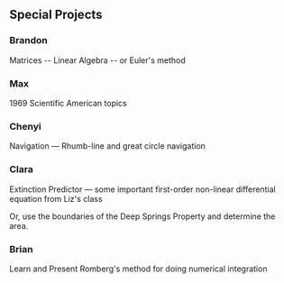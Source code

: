 ## Special Projects

### Brandon

Matrices -- Linear Algebra -- or Euler's method

### Max

1969 Scientific American topics

### Chenyi

Navigation &mdash; Rhumb-line and great circle navigation

### Clara

Extinction Predictor &mdash; some important first-order non-linear differential equation from Liz's class

Or, use the boundaries of the Deep Springs Property and determine the area.

### Brian

Learn and Present Romberg's method for doing numerical integration
